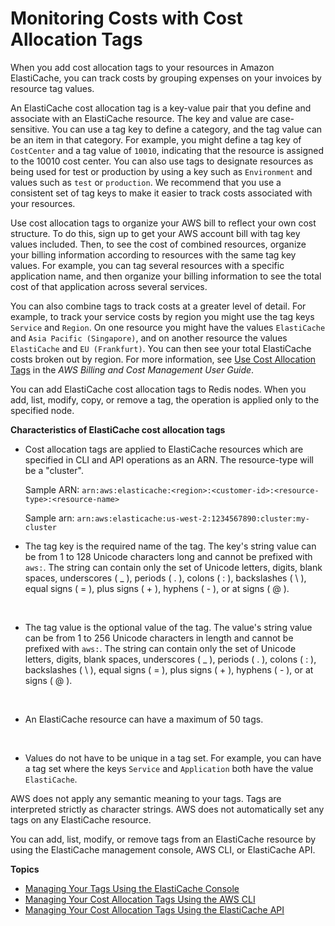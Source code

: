 # Monitoring Costs with Cost Allocation Tags<a name="Tagging"></a>

When you add cost allocation tags to your resources in Amazon ElastiCache, you can track costs by grouping expenses on your invoices by resource tag values\.

An ElastiCache cost allocation tag is a key\-value pair that you define and associate with an ElastiCache resource\. The key and value are case\-sensitive\. You can use a tag key to define a category, and the tag value can be an item in that category\. For example, you might define a tag key of `CostCenter` and a tag value of `10010`, indicating that the resource is assigned to the 10010 cost center\. You can also use tags to designate resources as being used for test or production by using a key such as `Environment` and values such as `test` or `production`\. We recommend that you use a consistent set of tag keys to make it easier to track costs associated with your resources\.

Use cost allocation tags to organize your AWS bill to reflect your own cost structure\. To do this, sign up to get your AWS account bill with tag key values included\.  Then, to see the cost of combined resources, organize your billing information according to resources with the same tag key values\. For example, you can tag several resources with a specific application name, and then organize your billing information to see the total cost of that application across several services\. 

You can also combine tags to track costs at a greater level of detail\. For example, to track your service costs by region you might use the tag keys `Service` and `Region`\. On one resource you might have the values `ElastiCache` and `Asia Pacific (Singapore)`, and on another resource the values `ElastiCache` and `EU (Frankfurt)`\. You can then see your total ElastiCache costs broken out by region\. For more information, see [Use Cost Allocation Tags](https://docs.aws.amazon.com/awsaccountbilling/latest/aboutv2/cost-alloc-tags.html) in the *AWS Billing and Cost Management User Guide*\.

You can add ElastiCache cost allocation tags to Redis nodes\. When you add, list, modify, copy, or remove a tag, the operation is applied only to the specified node\.

**Characteristics of ElastiCache cost allocation tags**
+ Cost allocation tags are applied to ElastiCache resources which are specified in CLI and API operations as an ARN\. The resource\-type will be a "cluster"\.

  Sample ARN: `arn:aws:elasticache:<region>:<customer-id>:<resource-type>:<resource-name>`

  Sample arn: `arn:aws:elasticache:us-west-2:1234567890:cluster:my-cluster`
+ The tag key is the required name of the tag\. The key's string value can be from 1 to 128 Unicode characters long and cannot be prefixed with `aws:`\. The string can contain only the set of Unicode letters, digits, blank spaces, underscores \( \_ \), periods \( \. \), colons \( : \), backslashes \( \\ \), equal signs \( = \), plus signs \( \+ \), hyphens \( \- \), or at signs \( @ \)\.

   
+ The tag value is the optional value of the tag\. The value's string value can be from 1 to 256 Unicode characters in length and cannot be prefixed with `aws:`\. The string can contain only the set of Unicode letters, digits, blank spaces, underscores \( \_ \), periods \( \. \), colons \( : \), backslashes \( \\ \), equal signs \( = \), plus signs \( \+ \), hyphens \( \- \), or at signs \( @ \)\.

   
+ An ElastiCache resource can have a maximum of 50 tags\.

   
+ Values do not have to be unique in a tag set\. For example, you can have a tag set where the keys `Service` and `Application` both have the value `ElastiCache`\.

AWS does not apply any semantic meaning to your tags\. Tags are interpreted strictly as character strings\. AWS does not automatically set any tags on any ElastiCache resource\.

You can add, list, modify, or remove tags from an ElastiCache resource by using the ElastiCache management console, AWS CLI, or ElastiCache API\.

**Topics**
+ [Managing Your Tags Using the ElastiCache Console](Tagging.Managing.CON.md)
+ [Managing Your Cost Allocation Tags Using the AWS CLI](Tagging.Managing.CLI.md)
+ [Managing Your Cost Allocation Tags Using the ElastiCache API](Tagging.Managing.API.md)